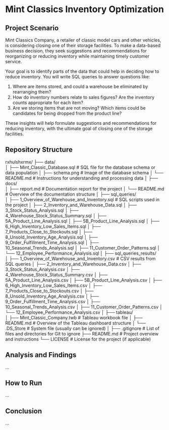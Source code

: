 # Mint Classics Inventory Optimization

## Project Scenario

Mint Classics Company, a retailer of classic model cars and other vehicles, is considering closing one of their storage facilities. To make a data-based business decision, they seek suggestions and recommendations for reorganizing or reducing inventory while maintaining timely customer service.

 Your goal is to identify parts of the data that could help in deciding how to reduce inventory. You will write SQL queries to answer questions like:

1. Where are items stored, and could a warehouse be eliminated by rearranging them?
2. How do inventory numbers relate to sales figures? Are the inventory counts appropriate for each item?
3. Are we storing items that are not moving? Which items could be candidates for being dropped from the product line?

These insights will help formulate suggestions and recommendations for reducing inventory, with the ultimate goal of closing one of the storage facilities.

## Repository Structure
rxhulshxrmx/
├── data/                  
│   ├── Mint_Classic_Database.sql   # SQL file for the database schema or data population
│   ├── schema.png                  # Image of the database schema
│   └── README.md                   # Instructions for understanding and processing data
│
├── docs/                  
│   ├── report.md                   # Documentation report for the project
│   └── README.md                   # Overview of the documentation structure
│
├── sql_queries/           
│   ├── 1_Overview_of_Warehouse_and_Inventory.sql         # SQL scripts used in the project
│   ├── 2_Inventory_and_Warehouse_Data.sql
│   ├── 3_Stock_Status_Analysis.sql
│   ├── 4_Warehouse_Stock_Status_Summary.sql
│   ├── 5A_Product_Line_Analysis.sql
│   ├── 5B_Product_Line_Analysis.sql
│   ├── 6_High_Inventory_Low_Sales_Items.sql
│   ├── 7_Products_Close_to_Stockouts.sql
│   ├── 8_Unsold_Inventory_Age_Analysis.sql
│   ├── 9_Order_Fulfillment_Time_Analysis.sql
│   ├── 10_Seasonal_Trends_Analysis.sql
│   ├── 11_Customer_Order_Patterns.sql
│   └── 12_Employee_Performance_Analysis.sql
│
├── sql_queries_results/  
│   ├── 1_Overview_of_Warehouse_and_Inventory.csv         # CSV results from SQL queries
│   ├── 2_Inventory_and_Warehouse_Data.csv
│   ├── 3_Stock_Status_Analysis.csv
│   ├── 4_Warehouse_Stock_Status_Summary.csv
│   ├── 5A_Product_Line_Analysis.csv
│   ├── 5B_Product_Line_Analysis.csv
│   ├── 6_High_Inventory_Low_Sales_Items.csv
│   ├── 7_Products_Close_to_Stockouts.csv
│   ├── 8_Unsold_Inventory_Age_Analysis.csv
│   ├── 9_Order_Fulfillment_Time_Analysis.csv
│   ├── 10_Seasonal_Trends_Analysis.csv
│   ├── 11_Customer_Order_Patterns.csv
│   └── 12_Employee_Performance_Analysis.csv
│
├── tableau/              
│   ├── Mint_Classic_Company.twb      # Tableau workbook file
│   ├── README.md                     # Overview of the Tableau dashboard structure
│   └── .DS_Store                     # System file (usually can be ignored)
│
├── .gitignore             # List of files and directories for Git to ignore
├── README.md              # Project overview and instructions
└── LICENSE                # License for the project (if applicable)



## Analysis and Findings
...

## How to Run
...

## Conclusion
...
